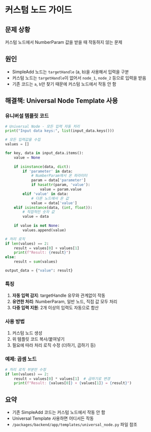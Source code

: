 # 커스텀 노드 가이드

## 문제 상황
커스텀 노드에서 NumberParam 값을 받을 때 작동하지 않는 문제

## 원인
- SimpleAdd 노드는 `targetHandle` (a, b)을 사용해서 입력을 구분
- 커스텀 노드는 `targetHandle`이 없어서 `node_1`, `node_2` 등으로 입력을 받음
- 기존 코드는 `a`, `b`만 찾기 때문에 커스텀 노드에서 작동 안 함

## 해결책: Universal Node Template 사용

### 유니버설 템플릿 코드
```python
# Universal Node - 모든 입력 자동 처리
print("Input data keys:", list(input_data.keys()))

# 모든 입력값을 수집
values = []

for key, data in input_data.items():
    value = None
    
    if isinstance(data, dict):
        if 'parameter' in data:
            # NumberParam에서 온 파라미터
            param = data['parameter']
            if hasattr(param, 'value'):
                value = param.value
        elif 'value' in data:
            # 다른 노드에서 온 값
            value = data['value']
    elif isinstance(data, (int, float)):
        # 직접적인 숫자 값
        value = data
    
    if value is not None:
        values.append(value)

# 처리 로직
if len(values) == 2:
    result = values[0] + values[1]
    print(f"Result: {result}")
else:
    result = sum(values)

output_data = {"value": result}
```

### 특징
1. **자동 입력 감지**: targetHandle 유무와 관계없이 작동
2. **유연한 처리**: NumberParam, 일반 노드, 직접 값 모두 처리
3. **다중 입력 지원**: 2개 이상의 입력도 자동으로 합산

### 사용 방법
1. 커스텀 노드 생성
2. 위 템플릿 코드 복사/붙여넣기
3. 필요에 따라 처리 로직 수정 (더하기, 곱하기 등)

### 예제: 곱셈 노드
```python
# 처리 로직 부분만 수정
if len(values) == 2:
    result = values[0] * values[1]  # 곱하기로 변경
    print(f"Result: {values[0]} × {values[1]} = {result}")
```

## 요약
- 기존 SimpleAdd 코드는 커스텀 노드에서 작동 안 함
- Universal Template 사용하면 어디서든 작동
- `/packages/backend/app/templates/universal_node.py` 파일 참조